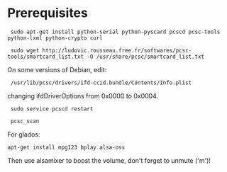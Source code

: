 Prerequisites
=============

```
 sudo apt-get install python-serial python-pyscard pcscd pcsc-tools python-lxml python-crypto curl

 sudo wget http://ludovic.rousseau.free.fr/softwares/pcsc-tools/smartcard_list.txt -O /usr/share/pcsc/smartcard_list.txt
```

On some versions of Debian, edit:

```
 /usr/lib/pcsc/drivers/ifd-ccid.bundle/Contents/Info.plist
```

changing ifdDriverOptions from 0x0000 to 0x0004.

```
 sudo service pcscd restart

 pcsc_scan
```

For glados:

```
apt-get install mpg123 bplay alsa-oss
```

Then use alsamixer to boost the volume, don't forget to unmute ('m')!
